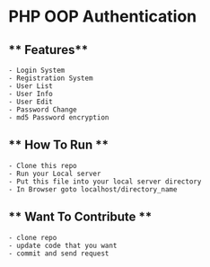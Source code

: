 # PHP OOP Authentication

## ** Features** 
    - Login System
    - Registration System
    - User List
    - User Info
    - User Edit
    - Password Change
    - md5 Password encryption

## ** How To Run **
    - Clone this repo
    - Run your Local server
    - Put this file into your local server directory
    - In Browser goto localhost/directory_name

## ** Want To Contribute **
    - clone repo
    - update code that you want
    - commit and send request